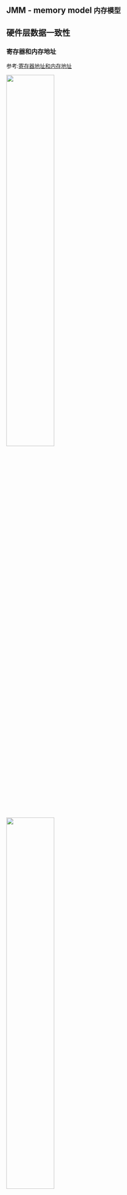 JMM - memory model  `内存模型`
---
## 硬件层数据一致性
### 寄存器和内存地址
  参考:[寄存器地址和内存地址](https://blog.csdn.net/weixin_39719127/article/details/111330968)

  <img src="./img/cpu_classical.jpg" width="50%"/>
  <img src="./img/cpu_memory.jpg" width="50%"/>

  * 四种通用寄存器:
    1. AX(Accumulator Register) ： 累加寄存器，它主要用于输入/输出和大规模的指令运算。
    1. BX(Base Register)：基址寄存器，用来存储基础访问地址
    1. CX(Count Register)：计数寄存器，CX 寄存器在迭代的操作中会循环计数
    1. DX(data Register)：数据寄存器，它也用于输入/输出操作。它还与 AX 寄存器以及 DX 一起使用，用于涉及大数值的乘法和除法运算。

    这四种寄存器可以分为上半部分和下半部分，用作八个 8 位数据寄存器, 如:
    > AH 和 AL; BH 和 BL; CH 和 CL; DH 和 DL
  * 段寄存器主要包含
    1. CS(Code Segment) ： 代码寄存器，程序代码的基础位置
    1. DS(Data Segment)： 数据寄存器，变量的基本位置
    1. SS(Stack Segment)： 栈寄存器，栈的基础位置
    1. ES(Extra Segment)： 其他寄存器，内存中变量的其他基本位置。
  * 索引寄存器
    1. BP(Base Pointer)：基础指针，它是栈寄存器上的偏移量，用来定位栈上变量
    1. SP(Stack Pointer): 栈指针，它是栈寄存器上的偏移量，用来定位栈顶
    1. SI(Source Index): 变址寄存器，用来拷贝源字符串
    1. DI(Destination Index): 目标变址寄存器，用来复制到目标字符串
### 栈和SS寄存器
<img src="./img/stack_push_pop.jpg">

### 存储器的层次结构

  <img src="img/cpu_cache.png" width="80%"/>

* Cpu 内部包含:
  1. L0 :寄存器
  1. L1 :高速缓存
  1. L2 :2级高速缓存
  
      *L1和L2缓存都是每个CPU一个*
* Cpu 共享:
  1. L3 :3级高速缓存 *多个核心共用一个*
  1. L4 :内存
  1. L5 :硬盘
  1. L6 :远程文件存储
* 访问速度的区别
  |从CPU到|CPU周期|大约需要的时间|
  |-|-|-|
  |寄存器|1 cycles||
  |L1 cache|3-4 cycles|1ns|
  |L2 cache|10 cycles|3ns|
  |L3 cache|25 cycles|15ns|
  |Main Memory(主存)|100 cycles|80ns|
参考: [细说Cache-L1/L2/L3/TLB](https://zhuanlan.zhihu.com/p/31875174)
### 总线锁 bus lock

  <img src="img/bus_lock.png" width="70%"/>

### MESI Cache 缓存一致性协议

也称为 : 伊利诺斯协议

[多线程之:MESI－CPU缓存一致性协议](https://www.cnblogs.com/z00377750/p/9180644.html)

* MESI协议中的状态

  CPU中每个缓存行`caceh line`使用4种状态进行标记`使用额外的两位(bit)表示`:

  * M: 被修改`Modified`

    该缓存行只被缓存在该CPU的缓存中,并且是被修改过的`dirty`,即与主存中的数据不一致,该缓存行中的内存需要在未来的某个时间点`允许其它CPU读取请主存中相应内存之前`写回`write back`主存.

    当被写回主存之后,该缓存行的状态会变成独享`exclusive`状态.

  * E: 独享的`Exclusive`

    该缓存行只被缓存在该CPU的缓存中,它是未被修改过的`clean`,与主存中数据一致.该状态可以在任何时刻当有其它CPU读取该内存时变成共享状态`shared`.

    同样地,当CPU修改该缓存行中内容时,该状态可以变成Modified状态.

  * S: 共享的`Shared`

    该状态意味着该缓存行可能被多个CPU缓存,并且各个缓存中的数据与主存数据一致`clean`,当有一个CPU修改该缓存行中,其它CPU中该缓存行可以被作废`变成无效状态(Invalid)`.

  * I: 无效的`Invalid`

    该缓存是无效的`可能有其它CPU修改了该缓存行`.
### 小结
硬件层数据一致性 协议很多; intel 用MESI

其它协议还有: MSI MESI MOSI Synapse Firefly Dragon 等

缓存锁不能解决所有情况; 有些无法被缓存的数据(数据量比较大),或者跨越多个缓存行的数据,依然必须使用总线锁

因此, 现代CPU的数据一致性实现 = 缓存锁`MESI ...` + 总线锁  
### Cache line 缓存行对齐 伪共享
* 读取缓存以Cache line为基本单位, 目前 `64 bytes`
* 伪共享: 位于同一缓存行的两个不同数据, 被两个不同CPU锁定, 产生相互影响的伪共享问题
* 缓存行对齐 (long类型对齐)

  参考: `JUC/c_028_FalseSharing/T02_CacheLinePadding`
  ```java
  private static class Padding {
      public volatile long p1, p2, p3, p4, p5, p6, p7;
  }

  private static class T extends Padding {
      public volatile long x = 0L;//这样以来 x 就不会和其它变量在同一缓存行 
  }
  ```

  > 使用缓存行的对齐能够提高效率 提高了多线程操作访问的效率, 避免了为了保证缓存一致性带来的消耗

  disruptor 环形缓冲队列框架有使用到缓存对齐的方式
## 乱序问题

  CPU为了提高指令执行效率, 会在一条指令执行过程中(比如去内存读取数据(慢100倍)), 去同时执行另一条指令, 前提是: 两条指令没有依赖关系

  对于现代cpu而言,性能瓶颈则是对于内存的访问. cpu的速度往往都比主存的高至少两个数量级.

### 合并写技术
参考: [现代cpu的合并写技术对程序的影响](https://www.cnblogs.com/liushaodong/p/4777308.html)

WCBuffer 合并写缓存 (write combining)

WCBuffer 大小为4个byte

参考: `JUC/c_029_WriteCombining/WriteCombining`
  ```java
  public static long runCaseOne() {
      long start = System.nanoTime();
      int i = ITERATIONS;
      while (--i != 0) {
          int slot = i & MASK;
          byte b = (byte) i;
          arrayA[slot] = b;
          arrayB[slot] = b;
          arrayC[slot] = b;
          arrayD[slot] = b;
          arrayE[slot] = b;
          arrayF[slot] = b;
      }
      return System.nanoTime() - start;
  }
  public static long runCaseTwo() {
      long start = System.nanoTime();
      int i = ITERATIONS;
      while (--i != 0) {
          int slot = i & MASK;
          byte b = (byte) i;
          arrayA[slot] = b;
          arrayB[slot] = b;
          arrayC[slot] = b;
      }
      i = ITERATIONS;
      while (--i != 0) {
          int slot = i & MASK;
          byte b = (byte) i;
          arrayD[slot] = b;
          arrayE[slot] = b;
          arrayF[slot] = b;
    }
      return System.nanoTime() - start;
  }
  ```

  > Intel AMD 虽然都是X86架构,但是运行结果却不一样; 在我本机(AMD R7 4800H )执行的结果 -- SingleLoop 快于 SplitLoop
  >
  > [stackoverflow相关的讨论](https://stackoverflow.com/questions/49959963/where-is-the-write-combining-buffer-located-x86)
### 证明乱序  
[内存重新排序的行为](https://preshing.com/20120515/memory-reordering-caught-in-the-act/)

参考: `JVM/c3_jmm/T04_Disorder`
  ```java
  for(;;) {
      i++;
      x = 0; y = 0;
      a = 0; b = 0;
      Thread one = new Thread(new Runnable() {
          public void run() {
              //由于线程one先启动,下面这句话让它等一等线程two. 读着可根据自己电脑的实际性能适当调整等待时间.
              shortWait(100000);
              //下面两行代码执行顺序可能被打乱
              a = 1;
              x = b;
          }
      });
      Thread other = new Thread(new Runnable() {
          public void run() {
              //下面两行代码执行顺序可能被打乱
              b = 1;
              y = a;
          }
      });
      one.start();other.start();
      one.join();other.join();
      String result = "第" + i + "次 (" + x + "," + y + "）";
      if(x == 0 && y == 0) {
          System.err.println(result);
          break;
      } else {
          //System.out.println(result);
      }
  }
  ```
  > 如果没有乱序执行的情况 x,y的状态只有三种: (0,1) (1,0) 和(1,1)
  >
  > 但是如果出现了乱序执行的情况 x,y 会出现第四种情况: (0,0) `x = b; y = a` 先执行
### 总结
读可乱序, 写可合并
* 读指令的同时可以同时执行 _不影响的其它指令_
* 写指令的同时可以进行 _合并写_
## 如何保证特定情况下不乱序
### 硬件内存屏障 `barrier` (这里特指 `x86架构`)
  1. `sfence`: store fence 写屏障 在`sfence`指令前的写操作当必须在`sfence`指令后的写操作前完成.
  1. `lfence`: load fence 读屏障 在`lfence`指令前的读操作当必须在`lfence`指令后的读操作前完成.
  1. `mfence`: modify fence 在`mfence`指令前的读写操作当必须在`mfence`指令后的读写操作前完成. 全能屏障
  1. 原子指令, 如 x86上的`lock...` 指令是一个Full Barrier,执行时会锁住内存子系统来确保执行顺序,甚至跨多个CPU.Software Locks通常使用了内存屏障或原子指令来实现变量可见性和保持程序顺序
### JVM级别如何规范(JSR133)  
  1. LoadLoad屏障:
    
      对于这样的语句 `Load1; LoadLoad; Load2,` 
  
      在Load2及后续读取操作要读取的数据被访问前, **保证Load1要读取的数据被读取完毕.**
 
  1. StoreStore屏障:
 
      对于这样的语句 `Store1; StoreStore; Store2,`
    
      在Store2及后续写入操作执行前, **保证Store1的写入操作对其它处理器可见.** 
 
  1. LoadStore屏障:
 
      对于这样的语句 `Load1; LoadStore; Store2,`
    
      在Store2及后续写入操作被刷出前, **保证Load1要读取的数据被读取完毕.** 
 
  1. StoreLoad屏障: 全能屏障

      对于这样的语句 `Store1; StoreLoad; Load2,`
      
      在Load2及后续所有读取操作执行前, **保证Store1的写入对所有处理器可见.**
### volatile实现细节
* 字节码层面

  ACC_VOLATILE 访问修饰符为 VOLATILE
  参考: JVM/c3_jmm/TestVolatile.java

  ```java
  public class TestVolatile {
      int i;
      volatile int j;
  }

  //编译层面
  Name:       cp_info_#6 <j>
  Descriptor: cp_info_#5 <I>
  Access flags: 0x0040 [volatile]
  ```
* JVM层面

  volatile 内存区的读写 都加屏障
  ```
  StoreStoreBarrier          LoadLoadBarrier
  -----------------         -----------------
  volatile 写操作             volatile 读操作
  -----------------         -----------------
  StoreLoadBarrier           LoadStoreBarrier
  ```
* 操作系统硬件层面  

  使用 `hsdis` - HotSpot Dis Assembler 虚拟机(字节码)反汇编工具

  参考: [volatile 与 lock 前缀指令](https://blog.csdn.net/qq_26222859/article/details/52235930)

  windows系统下 使用 `lock` 后续多条指令实现
### synchronized实现细节
* 字节码层面
  1. sync整个方法
      ```java
      synchronized void m() {
      }
      ```
      字节码: `Access flags: 0x0020 [synchronized]`
  1. sync代码块
      ```java
      void n() {
        synchronized (this) {
        }
      }
      ```
      通过JVM指令: `monitorenter` `monitorexit` ;对象监视器 进入与退出
* JVM层面
  
  C/C++ 调用了操作系统提供的同步机制
* OS和硬件层面
  
  x86: lock compxchg xxxx  比较并交换指令

### 参考
* [Java使用字节码和汇编语言同步分析volatile，synchronized的底层实现](https://blog.csdn.net/21aspnet/article/details/88571740)
### 排序规范
* java 8大原子操作(虚拟机规范)(已弃用)
* happens-before 原则 (JVM规定重排序必须遵守的规则)
* `as if serial` 看起来像是顺序执行

  > 不管如何重排序, 单线程执行结果不会改变
## Java 并发内存模型
<img src="img/Java_Concurrence_MM.png" width="60%"/>